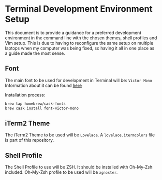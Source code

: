 # Terminal Development Environment Setup

This document is to provide a guidance for a preferred development environment 
in the command line with the chosen themes, shell profiles and Vim setup. This 
is due to having to reconfigure the same setup on multiple laptops when my 
computer was being fixed, so having it all in one place as a guide made the 
most sense.


## Font

The main font to be used for development in Terminal will be: `Victor Mono`
Information about it can be found [here](https://rubjo.github.io/victor-mono/)

Installation process:
```sh
brew tap homebrew/cask-fonts
brew cask install font-victor-mono
```

## iTerm2 Theme

The iTerm2 Theme to be used will be `Lovelace`. A `lovelace.itermcolors` file
is part of this repository.

## Shell Profile

The Shell Profile to use will be ZSH. It should be installed with Oh-My-Zsh included.
Oh-My-Zsh profile to be used will be `agnoster`.
